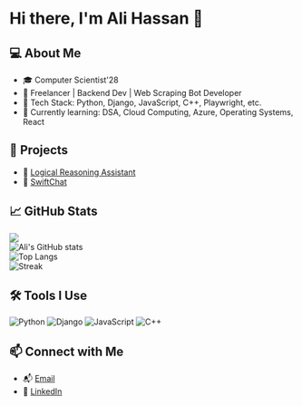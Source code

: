 # Hi there, I'm Ali Hassan 👋

## 💻 About Me
- 🎓 Computer Scientist'28
- 💼 Freelancer | Backend Dev | Web Scraping Bot Developer
- 🔧 Tech Stack: Python, Django, JavaScript, C++, Playwright, etc.
- 🌱 Currently learning: DSA, Cloud Computing, Azure, Operating Systems, React

## 🚀 Projects
- 🔗 [Logical Reasoning Assistant](https://github.com/alihassancods/discrete-structures-project/)
- 🔗 [SwiftChat](https://github.com/alihassancods/swiftchat)

## 📈 GitHub Stats
![](https://komarev.com/ghpvc/?username=alihassancods&label=Profile%20views)
<br>
![Ali's GitHub stats](https://github-readme-stats.vercel.app/api?username=alihassancods&show_icons=true&theme=radical)
<br>
![Top Langs](https://github-readme-stats.vercel.app/api/top-langs/?username=alihassancods&layout=compact)
<br>
![Streak](https://github-readme-streak-stats.herokuapp.com/?user=alihassancods)


## 🛠️ Tools I Use
![Python](https://img.shields.io/badge/-Python-333?style=flat&logo=python)
![Django](https://img.shields.io/badge/-Django-333?style=flat&logo=django)
![JavaScript](https://img.shields.io/badge/-JavaScript-333?style=flat&logo=javascript)
![C++](https://img.shields.io/badge/-C++-333?style=flat&logo=cplusplus)

## 📫 Connect with Me
- 📬 [Email](mailto:alihassancodes+github@gmail.com)
- 💼 [LinkedIn](https://linkedin.com/in/alihassancodes)
